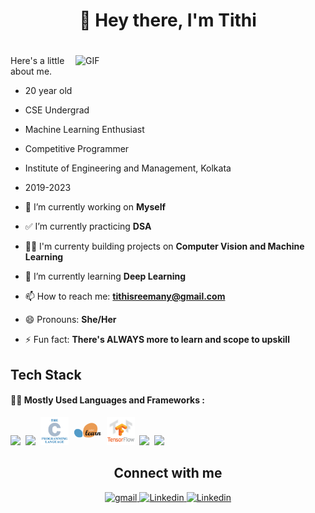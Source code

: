 ### <h1 align="center"> 👋 Hey there, I'm Tithi <h1>
<img align="right" alt="GIF" src="https://media.giphy.com/media/xUA7bdpLxQhsSQdyog/giphy.gif" width="400px" />  
<div></div>
Here's a little about me.

- 20 year old
- CSE Undergrad
- Machine Learning Enthusiast
- Competitive Programmer
- Institute of Engineering and Management, Kolkata
- 2019-2023

- 🔭 I’m currently working on **Myself**
- ✅ I’m currently practicing **DSA**
- 👩‍💻 I'm currenty building projects on **Computer Vision and Machine Learning**  
- 🌱 I’m currently learning **Deep Learning**
- 📫 How to reach me: **tithisreemany@gmail.com**
- 😄 Pronouns: **She/Her**
- ⚡ Fun fact: **There's ALWAYS more to learn and scope to upskill**

## Tech Stack
#### 👩‍💻 Mostly Used Languages and Frameworks :
<p align="left">
<img height="45" src="https://upload.wikimedia.org/wikipedia/en/3/30/Java_programming_language_logo.svg">&nbsp;&nbsp;<img height="45"    
src="https://upload.wikimedia.org/wikipedia/commons/f/f8/Python_logo_and_wordmark.svg">&nbsp;&nbsp;<img height="45"
src="https://raw.githubusercontent.com/github/explore/80688e429a7d4ef2fca1e82350fe8e3517d3494d/topics/c/c.png">&nbsp;&nbsp;<img height="45"
src="https://raw.githubusercontent.com/github/explore/80688e429a7d4ef2fca1e82350fe8e3517d3494d/topics/scikit-learn/scikit-learn.png">&nbsp;&nbsp;<img height="45" 
src="https://raw.githubusercontent.com/github/explore/80688e429a7d4ef2fca1e82350fe8e3517d3494d/topics/tensorflow/tensorflow.png">&nbsp;&nbsp;<img height="45" 
src="https://cdn.analyticsvidhya.com/wp-content/uploads/2017/12/16223353/pytorch-logo-flat.png">&nbsp;&nbsp;<img height="45"
src="https://upload.wikimedia.org/wikipedia/commons/5/53/OpenCV_Logo_with_text.png">&nbsp;&nbsp;<img height="45"                                                                                               
</p>                                                                                                                                                 

  
<h2 align="center" >Connect with me</h2>
<div align="center">

<a href="tithisreemany@gmail.com?hl=en" target="_blank">
<img src=https://img.shields.io/badge/gmail-%23DC493C.svg?&style=for-the-badge&logo=gmail&logoColor=white alt=gmail style="margin-bottom: 5px;" />
</a> 
<a href="https://www.linkedin.com/in/tithi-sreemany/" target="_blank">
<img src=https://img.shields.io/badge/linkedin-%231E77B5.svg?&style=for-the-badge&logo=linkedin&logoColor=white alt=Linkedin style="margin-bottom: 5px;" />
</a>
<a href="https://github.com/TithiSreemany" target="_blank">
<img src=https://img.shields.io/badge/github-%C0C0C0.svg?&style=for-the-badge&logo=github&logoColor=white alt=Linkedin style="margin-bottom: 5px;" />
</a>
</div>
